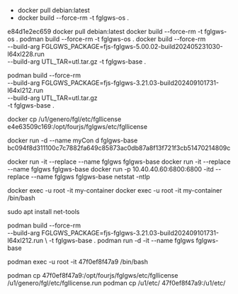  - docker pull debian:latest
 - docker build --force-rm -t fglgws-os .


e84d1e2ec659
docker pull debian:latest
docker build --force-rm -t fglgws-os .
podman build --force-rm -t fglgws-os .
docker build --force-rm \
     --build-arg FGLGWS_PACKAGE=fjs-fglgws-5.00.02-build202405231030-l64xl228.run \
     --build-arg UTL_TAR=utl.tar.gz
     -t fglgws-base .

podman  build --force-rm \
     --build-arg FGLGWS_PACKAGE=fjs-fglgws-3.21.03-build202409101731-l64xl212.run \
     --build-arg UTL_TAR=utl.tar.gz \
     -t fglgws-base .

docker cp /u1/genero/fgl/etc/fgllicense e4e63509c169:/opt/fourjs/fglgws/etc/fgllicense

docker run -d --name myCon d fglgws-base
bc094f8d311100c7c7882fa649c85873ac0db87a8f13f721f3cb51470214809c

docker run -it --replace --name fglgws fglgws-base
docker run -it --replace --name fglgws fglgws-base
docker run -p 10.40.40.60:6800:6800 -itd --replace --name fglgws fglgws-base
netstat -ntlp

docker exec -u root -it my-container
docker exec -u root -it my-container /bin/bash


sudo apt install net-tools


podman build --force-rm \
     --build-arg FGLGWS_PACKAGE=fjs-fglgws-3.21.03-build202409101731-l64xl212.run \ 
     -t fglgws-base .
podman run -d -it --name fglgws fglgws-base 


podman exec  -u root -it 47f0ef8f47a9 /bin/bash

podman cp 47f0ef8f47a9:/opt/fourjs/fglgws/etc/fgllicense /u1/genero/fgl/etc/fgllicense.run
podman cp /u1/etc/ 47f0ef8f47a9:/u1/etc/ 
